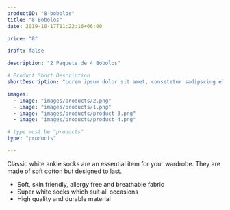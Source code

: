 ```yaml
---
productID: "8-bobolos"
title: "8 Bobolos"
date: 2019-10-17T11:22:16+06:00

price: "8"

draft: false

description: "2 Paquets de 4 Bobolos"

# Product Short Description
shortDescription: "Lorem ipsum dolor sit amet, consetetur sadipscing elitr, sed diam nonumy eirmod tempor invidunt ut"

images:
  - image: "images/products/2.png"
  - image: "images/products/1.png"
  - image: "images/products/product-3.png"
  - image: "images/products/product-4.png"

# type must be "products"
type: "products"

---
```


Classic white ankle socks are an essential item for your wardrobe. They are made of soft cotton but designed to last.

* Soft, skin friendly, allergy free and breathable fabric
* Super white socks which suit all occasions
* High quality and durable material